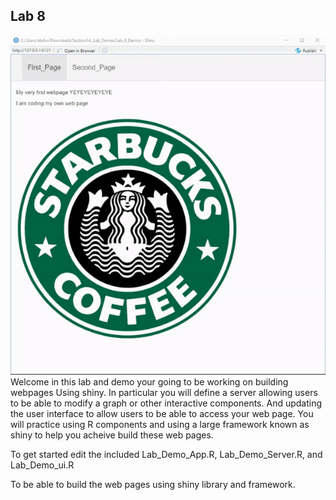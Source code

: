 ## Lab 8
![Example completed exercise](./img/Abdiwahid_image.gif)
Welcome in this lab and demo your going to be working on building webpages
Using shiny. In particular you will define  a server allowing users to be able
to modify a graph or other interactive components. And updating the user interface
to allow users to be able to access your web page. You will practice using R components
and using a large framework known as shiny to help you acheive  build these web pages.

To get started edit the included Lab_Demo_App.R, Lab_Demo_Server.R, and Lab_Demo_ui.R

To be able to build the web pages using shiny library and framework.

